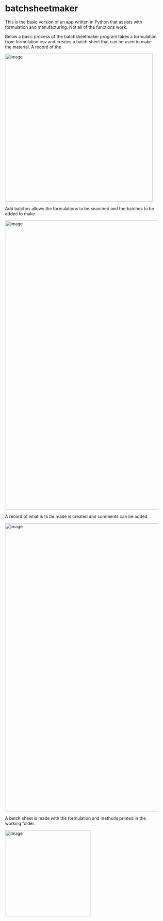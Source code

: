 # batchsheetmaker
This is the basic version of an app written in Python that assists with formulation and manufacturing. Not all of the functions work.

Below a basic process of the batchsheetmaker program takes a formulation from formulation.csv and creates a batch sheet that can be used to make the material. A record of the 

<img width="487" alt="image" src="https://github.com/user-attachments/assets/4d6a4a7c-13a7-4a33-928e-76b10d14bef5" />

Add batches allows the formulations to be searched and the batches to be added to make.

<img width="951" alt="image" src="https://github.com/user-attachments/assets/834dbc88-ba4b-42d2-9a3b-c5760c704da6" />

A record of what is to be made is created and comments can be added.

<img width="948" alt="image" src="https://github.com/user-attachments/assets/02516e1c-7e80-4a79-874c-ac5671ed9833" />

A batch sheet is made with the formulation and methods printed in the working folder.

<img width="283" alt="image" src="https://github.com/user-attachments/assets/a5272536-e9d7-41cc-ba9b-2cab3c780e86" />




